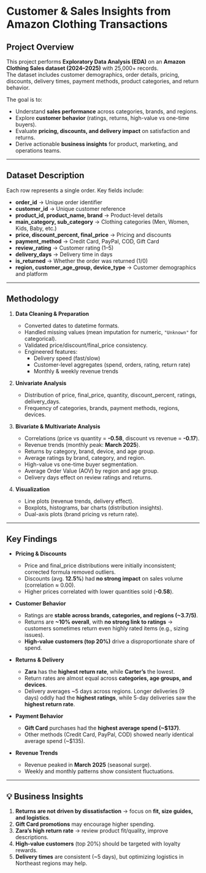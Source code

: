 # Customer & Sales Insights from Amazon Clothing Transactions  

## Project Overview  
This project performs **Exploratory Data Analysis (EDA)** on an **Amazon Clothing Sales dataset (2024–2025)** with 25,000+ records.  
The dataset includes customer demographics, order details, pricing, discounts, delivery times, payment methods, product categories, and return behavior.  

The goal is to:  
- Understand **sales performance** across categories, brands, and regions.  
- Explore **customer behavior** (ratings, returns, high-value vs one-time buyers).  
- Evaluate **pricing, discounts, and delivery impact** on satisfaction and returns.  
- Derive actionable **business insights** for product, marketing, and operations teams.  

---

## Dataset Description  
Each row represents a single order. Key fields include:  

- **order_id** → Unique order identifier  
- **customer_id** → Unique customer reference  
- **product_id, product_name, brand** → Product-level details  
- **main_category, sub_category** → Clothing categories (Men, Women, Kids, Baby, etc.)  
- **price, discount_percent, final_price** → Pricing and discounts  
- **payment_method** → Credit Card, PayPal, COD, Gift Card  
- **review_rating** → Customer rating (1–5)  
- **delivery_days** → Delivery time in days  
- **is_returned** → Whether the order was returned (1/0)  
- **region, customer_age_group, device_type** → Customer demographics and platform  

---

## Methodology  

1. **Data Cleaning & Preparation**  
   - Converted dates to datetime formats.  
   - Handled missing values (mean imputation for numeric, `"Unknown"` for categorical).  
   - Validated price/discount/final_price consistency.  
   - Engineered features:  
     - Delivery speed (fast/slow)  
     - Customer-level aggregates (spend, orders, rating, return rate)  
     - Monthly & weekly revenue trends  

2. **Univariate Analysis**  
   - Distribution of price, final_price, quantity, discount_percent, ratings, delivery_days.  
   - Frequency of categories, brands, payment methods, regions, devices.  

3. **Bivariate & Multivariate Analysis**  
   - Correlations (price vs quantity = **-0.58**, discount vs revenue = **-0.17**).  
   - Revenue trends (monthly peak: **March 2025**).  
   - Returns by category, brand, device, and age group.  
   - Average ratings by brand, category, and region.  
   - High-value vs one-time buyer segmentation.  
   - Average Order Value (AOV) by region and age group.  
   - Delivery days effect on review ratings and returns.  

4. **Visualization**  
   - Line plots (revenue trends, delivery effect).  
   - Boxplots, histograms, bar charts (distribution insights).  
   - Dual-axis plots (brand pricing vs return rate).  

---

## Key Findings  

- **Pricing & Discounts**  
  - Price and final_price distributions were initially inconsistent; corrected formula removed outliers.  
  - Discounts (avg. **12.5%**) had **no strong impact** on sales volume (correlation ≈ 0.00).  
  - Higher prices correlated with lower quantities sold (**-0.58**).  

- **Customer Behavior**  
  - Ratings are **stable across brands, categories, and regions (~3.7/5)**.  
  - Returns are **~10% overall**, with **no strong link to ratings** → customers sometimes return even highly rated items (e.g., sizing issues).  
  - **High-value customers (top 20%)** drive a disproportionate share of spend.  

- **Returns & Delivery**  
  - **Zara** has the **highest return rate**, while **Carter’s** the lowest.  
  - Return rates are almost equal across **categories, age groups, and devices**.  
  - Delivery averages ~5 days across regions. Longer deliveries (9 days) oddly had the **highest ratings**, while 5-day deliveries saw the **highest return rate**.  

- **Payment Behavior**  
  - **Gift Card** purchases had the **highest average spend (~$137)**.  
  - Other methods (Credit Card, PayPal, COD) showed nearly identical average spend (~$135).  

- **Revenue Trends**  
  - Revenue peaked in **March 2025** (seasonal surge).  
  - Weekly and monthly patterns show consistent fluctuations.  

---

## 💡 Business Insights  

1. **Returns are not driven by dissatisfaction** → focus on **fit, size guides, and logistics**.  
2. **Gift Card promotions** may encourage higher spending.  
3. **Zara’s high return rate** → review product fit/quality, improve descriptions.  
4. **High-value customers** (top 20%) should be targeted with loyalty rewards.  
5. **Delivery times** are consistent (~5 days), but optimizing logistics in Northeast regions may help.  
